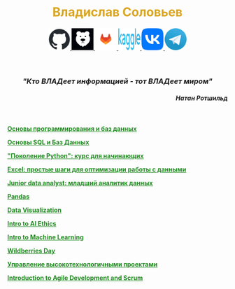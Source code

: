 <h1 align="center"> <span style="color:GoldenRod;"> Владислав Соловьев </span> </h1>

<h4 align="center"> <a href="https://github.com/VlaStitle1998"> <img src="GitHub.png" width="50" height="50" /> </a>
<a href="https://gitflic.ru/user/vlastitle1998"> <img src="GitFlic.png" width="50" height="50" /> </a>
<a href="https://gitlab.com/VlaStitle1998"> <img src="GitLab.png" width="50" height="50" /> </a>
<a href="https://www.kaggle.com/solovey1998"><img src="Kaggle.png" width="50" height="50" /> </a>
<a href="https://vk.com/vs18091998"> <img src="ВК.png" width="50" height="50" /> </a>
<a href="https://t.me/Vladislav_Solovev1998"> <img src="Telegram.png" width="50" height="50" /> </a> </h4>
<br>
<h3 align="center"> <i> "Кто ВЛАДеет информацией - тот ВЛАДеет миром" </i> </h3>

<h4 align="right"> <i> Натан Ротшильд </i> </h4> 
<br> <br>
<strong> <a href = "https://cloud.mail.ru/public/N3Fg/tKDwxWygb">  <span style="color:ForestGreen; text-decoration: underline;"> Основы программирования и баз данных </span> </a> </strong>


<strong> <a href = "https://cloud.mail.ru/public/omkH/FFFCTeAxe">  <span style="color:ForestGreen; text-decoration: underline;"> Основы SQL и Баз Данных </span> </a> </strong>


<strong> <a href = "https://cloud.mail.ru/public/kAdr/uWbdgzkXR">  <span style="color:ForestGreen; text-decoration: underline;"> "Поколение Python": курс для начинающих </span> </a> </strong>


<strong> <a href = "https://cloud.mail.ru/public/N94K/zMor9GUc4">  <span style="color:ForestGreen; text-decoration: underline;"> Excel: простые шаги для оптимизации работы с данными </span> </a> </strong>


<strong> <a href = "https://cloud.mail.ru/public/dSxk/RmtW48kXi">  <span style="color:ForestGreen; text-decoration: underline;"> Junior data analyst: младший аналитик данных  </span> </a> </strong>


<strong> <a href = "https://cloud.mail.ru/public/xUtq/YaWAdjSGQ">  <span style="color:ForestGreen; text-decoration: underline;"> Pandas  </span> </a> </strong>


<strong> <a href = "https://cloud.mail.ru/public/7doz/11EgMXxoV">  <span style="color:ForestGreen; text-decoration: underline;"> Data Visualization  </span> </a> </strong>


<strong> <a href = "https://cloud.mail.ru/public/fU4u/GrkRL1PVE">  <span style="color:ForestGreen; text-decoration: underline;"> Intro to AI Ethics  </span> </a> </strong>


<strong> <a href = "https://cloud.mail.ru/public/fs3g/r6W1EFSMz">  <span style="color:ForestGreen; text-decoration: underline;"> Intro to Machine Learning  </span> </a> </strong>


<strong> <a href = "https://cloud.mail.ru/public/nEVe/9HEDxnksC">   <span style="color:ForestGreen; text-decoration: underline;"> Wildberries Day  </span> </a> </strong>

<strong> <a href = "https://cloud.mail.ru/public/qZGP/GjWX3sVUv">   <span style="color:ForestGreen; text-decoration: underline;"> Управление высокотехнологичными проектами </span> </a> </strong>

<strong> <a href = "https://cloud.mail.ru/public/dwh2/iJMihoMhx">   <span style="color:ForestGreen; text-decoration: underline;"> Introduction to Agile Development and Scrum </span> </a> </strong>

<style>
div {
background-image: url("Фон4.jpeg");
background-size: cover;
height: 2400px;
width: 1300px;
}
</style>
